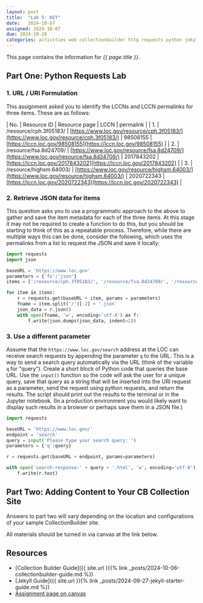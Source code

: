 ```yaml
---
layout: post
title:  "Lab 5: KEY"
date:   2024-10-07
assigned: 2024-10-07
due: 2024-10-20
categories: activities web collectionbuilder http requests python jekyll keys
---
```



This page contains the information for *{{ page.title }}*.

## Part One: Python Requests Lab

### 1. URL / URI Formulation

This assignment asked you to identify the LCCNs and LCCN permalinks for three items.
These are as follows:

| No. | Resource ID             | Resource page | LCCN       | permalink |
| 1.  | /resource/cph.3f05183/  | [https://www.loc.gov/resource/cph.3f05183/](https://www.loc.gov/resource/cph.3f05183/) | 98508155   | [https://lccn.loc.gov/98508155](https://lccn.loc.gov/98508155) |
| 2.  | /resource/fsa.8d24709/  | [https://www.loc.gov/resource/fsa.8d24709/](https://www.loc.gov/resource/fsa.8d24709/) | 2017843202 | [https://lccn.loc.gov/2017843202](https://lccn.loc.gov/2017843202) |
| 3.  | /resource/highsm.64003/ | [https://www.loc.gov/resource/highsm.64003/](https://www.loc.gov/resource/highsm.64003/) | 2020722343 | [https://lccn.loc.gov/2020722343](https://lccn.loc.gov/2020722343) |

### 2. Retrieve JSON data for items

This question asks you to use a programmatic approach to the above to gather and save the item metadata for each of the three items. At this stage it may not be required to create a function
to do this, but you should be starting to think of this as a repeatable process.
Therefore, while there are multiple ways this can be done, consider the following,
which uses the permalinks from a list to request the JSON and save it locally:

```python
import requests
import json

baseURL = 'https://www.loc.gov'
parameters = {'fo':'json'}
items = ['/resource/cph.3f05183/', '/resource/fsa.8d24709/', '/resource/highsm.64003/']

for item in items:
    r = requests.get(baseURL + item, params = parameters)
    fname = item.split('/')[-2] + '.json'
    json_data = r.json()
    with open(fname, 'w', encoding='utf-8') as f:
        f.write(json.dumps(json_data, indent=2))
```

### 3. Use a different parameter

Assume that the `https://www.loc.gov/search` address at the LOC can receive search requests by appending the parameter `q` to the URL.
This is a way to send a search query automatically via the URL (think of the variable `q` for "query").
Create a short block of Python code that queries the base URL.
Use the `input()` function so the code will ask the user for a unique query,
save that query as a string that will be inserted into the URI request as a parameter,
send the request using python requests,
and return the results.
The script should print out the results to the terminal or in the Jupyter notebook.
(In a production environment you would likely want to display such results in a browser or perhaps save them in a JSON file.)

```python
import requests

baseURL = 'https://www.loc.gov/'
endpoint = 'search'
query = input('Please type your search query: ')
parameters = {'q':query}

r = requests.get(baseURL + endpoint, params=parameters)

with open('search-response-' + query + '.html', 'w', encoding='utf-8') as f:
    f.write(r.text)
```

## Part Two: Adding Content to Your CB Collection Site

Answers to part two will vary depending on the location and configurations of your sample CollectionBuilder site.

All materials should be turned in via canvas at the link below.

## Resources

* [Collection Builder Guide]({{ site.url }}{% link _posts/2024-10-06-collectionbuilder-guide.md %})
* [Jekyll Guide]({{ site.url }}{% link _posts/2024-09-27-jekyll-starter-guide.md %})
* [Assignment page on canvas][canvas-link]

[canvas-link]: https://umich.instructure.com/courses/698670/assignments/2515067
[csv-template]: https://github.com/morskyjezek/si676-2024-data/blob/main/collection-project/cb-metadata-template.csv
[sample-item-page]: https://morskyjezek.github.io/cb-test-turbo-octo-sniffle/items/nc_047.html